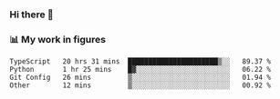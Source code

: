 ### Hi there 👋

### 📊 My work in figures

<!--START_SECTION:waka-->

```text
TypeScript   20 hrs 31 mins  ██████████████████████▒░░   89.37 %
Python       1 hr 25 mins    █▓░░░░░░░░░░░░░░░░░░░░░░░   06.22 %
Git Config   26 mins         ▒░░░░░░░░░░░░░░░░░░░░░░░░   01.94 %
Other        12 mins         ▒░░░░░░░░░░░░░░░░░░░░░░░░   00.92 %
```

<!--END_SECTION:waka-->
